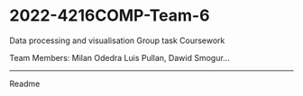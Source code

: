 # 2022-4216COMP-Team-6
Data processing and visualisation Group task Coursework

Team Members: Milan Odedra Luis Pullan, Dawid Smogur...

******

Readme

